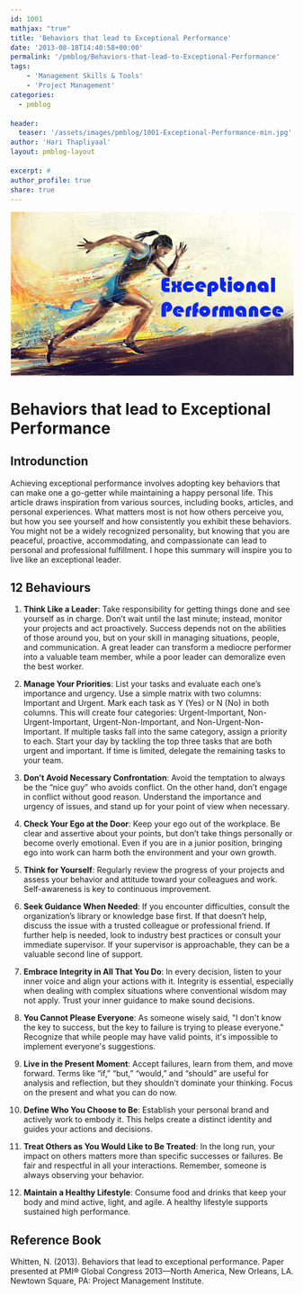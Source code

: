 ```yaml
---
id: 1001   
mathjax: "true"
title: 'Behaviors that lead to Exceptional Performance'
date: '2013-08-18T14:40:58+00:00'
permalink: '/pmblog/Behaviors-that-lead-to-Exceptional-Performance'
tags: 
    - 'Management Skills & Tools'
    - 'Project Management'
categories:
  - pmblog

header:
  teaser: '/assets/images/pmblog/1001-Exceptional-Performance-min.jpg'
author: 'Hari Thapliyaal'
layout: pmblog-layout 

excerpt: #
author_profile: true
share: true
---
```

![](/assets/images/pmblog/1001-Exceptional-Performance-min.jpg)  

# Behaviors that lead to Exceptional Performance

## Introdunction 

Achieving exceptional performance involves adopting key behaviors that can make one a go-getter while maintaining a happy personal life. This article draws inspiration from various sources, including books, articles, and personal experiences. What matters most is not how others perceive you, but how you see yourself and how consistently you exhibit these behaviors. You might not be a widely recognized personality, but knowing that you are peaceful, proactive, accommodating, and compassionate can lead to personal and professional fulfillment. I hope this summary will inspire you to live like an exceptional leader.

## 12 Behaviours

1. **Think Like a Leader**: Take responsibility for getting things done and see yourself as in charge. Don’t wait until the last minute; instead, monitor your projects and act proactively. Success depends not on the abilities of those around you, but on your skill in managing situations, people, and communication. A great leader can transform a mediocre performer into a valuable team member, while a poor leader can demoralize even the best worker.

2. **Manage Your Priorities**: List your tasks and evaluate each one’s importance and urgency. Use a simple matrix with two columns: Important and Urgent. Mark each task as Y (Yes) or N (No) in both columns. This will create four categories: Urgent-Important, Non-Urgent-Important, Urgent-Non-Important, and Non-Urgent-Non-Important. If multiple tasks fall into the same category, assign a priority to each. Start your day by tackling the top three tasks that are both urgent and important. If time is limited, delegate the remaining tasks to your team.

3. **Don’t Avoid Necessary Confrontation**: Avoid the temptation to always be the “nice guy” who avoids conflict. On the other hand, don’t engage in conflict without good reason. Understand the importance and urgency of issues, and stand up for your point of view when necessary.

4. **Check Your Ego at the Door**: Keep your ego out of the workplace. Be clear and assertive about your points, but don’t take things personally or become overly emotional. Even if you are in a junior position, bringing ego into work can harm both the environment and your own growth.

5. **Think for Yourself**: Regularly review the progress of your projects and assess your behavior and attitude toward your colleagues and work. Self-awareness is key to continuous improvement.

6. **Seek Guidance When Needed**: If you encounter difficulties, consult the organization’s library or knowledge base first. If that doesn’t help, discuss the issue with a trusted colleague or professional friend. If further help is needed, look to industry best practices or consult your immediate supervisor. If your supervisor is approachable, they can be a valuable second line of support.

7. **Embrace Integrity in All That You Do**: In every decision, listen to your inner voice and align your actions with it. Integrity is essential, especially when dealing with complex situations where conventional wisdom may not apply. Trust your inner guidance to make sound decisions.

8. **You Cannot Please Everyone**: As someone wisely said, "I don't know the key to success, but the key to failure is trying to please everyone." Recognize that while people may have valid points, it's impossible to implement everyone's suggestions.

9. **Live in the Present Moment**: Accept failures, learn from them, and move forward. Terms like “if,” “but,” “would,” and “should” are useful for analysis and reflection, but they shouldn't dominate your thinking. Focus on the present and what you can do now.

10. **Define Who You Choose to Be**: Establish your personal brand and actively work to embody it. This helps create a distinct identity and guides your actions and decisions.

11. **Treat Others as You Would Like to Be Treated**: In the long run, your impact on others matters more than specific successes or failures. Be fair and respectful in all your interactions. Remember, someone is always observing your behavior.

12. **Maintain a Healthy Lifestyle**: Consume food and drinks that keep your body and mind active, light, and agile. A healthy lifestyle supports sustained high performance.

## Reference Book

Whitten, N. (2013). Behaviors that lead to exceptional performance. Paper presented at PMI® Global Congress 2013—North America, New Orleans, LA. Newtown Square, PA: Project Management Institute.
